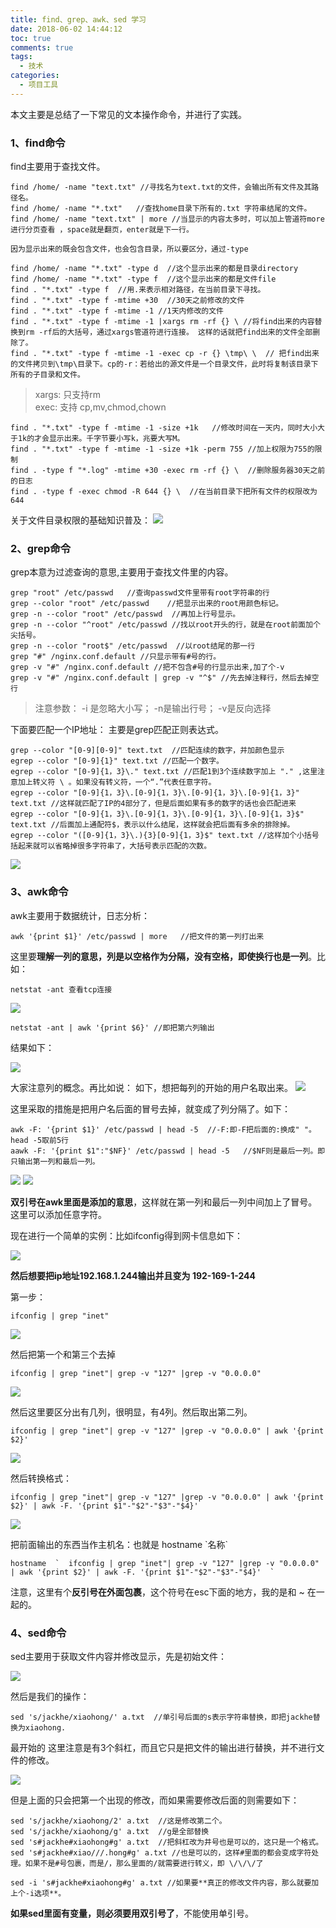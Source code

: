 ```yaml
---
title: find、grep、awk、sed 学习
date: 2018-06-02 14:44:12
toc: true
comments: true
tags:
  - 技术
categories:
  - 项目工具
---
```


本文主要是总结了一下常见的文本操作命令，并进行了实践。
<!--more-->

### 1、find命令
find主要用于查找文件。

```
find /home/ -name "text.txt" //寻找名为text.txt的文件，会输出所有文件及其路径名。
find /home/ -name "*.txt"   //查找home目录下所有的.txt 字符串结尾的文件。
find /home/ -name "text.txt" | more //当显示的内容太多时，可以加上管道符more 进行分页查看 ，space就是翻页，enter就是下一行。

因为显示出来的既会包含文件，也会包含目录，所以要区分，通过-type

find /home/ -name "*.txt" -type d  //这个显示出来的都是目录directory
find /home/ -name "*.txt" -type f  //这个显示出来的都是文件file
find . "*.txt" -type f  //用.来表示相对路径，在当前目录下寻找。
find . "*.txt" -type f -mtime +30  //30天之前修改的文件
find . "*.txt" -type f -mtime -1 //1天内修改的文件
find . "*.txt" -type f -mtime -1 |xargs rm -rf {} \ //将find出来的内容替换到rm -rf后的大括号，通过xargs管道符进行连接。 这样的话就把find出来的文件全部删除了。
find . "*.txt" -type f -mtime -1 -exec cp -r {} \tmp\ \  // 把find出来的文件拷贝到\tmp\目录下。cp的-r：若给出的源文件是一个目录文件，此时将复制该目录下所有的子目录和文件。

```
> xargs:  只支持rm       
> exec:  支持 cp,mv,chmod,chown

```
find . "*.txt" -type f -mtime -1 -size +1k   //修改时间在一天内，同时大小大于1k的才会显示出来。千字节要小写k，兆要大写M。
find . "*.txt" -type f -mtime -1 -size +1k -perm 755 //加上权限为755的限制
find . -type f "*.log" -mtime +30 -exec rm -rf {} \  //删除服务器30天之前的日志
find . -type f -exec chmod -R 644 {} \  //在当前目录下把所有文件的权限改为644
```
关于文件目录权限的基础知识普及：
![](https://pic4.zhimg.com/v2-8c1176b648cab2dc138e19aea200cc0b_b.jpg)

### 2、grep命令
grep本意为过滤查询的意思,主要用于查找文件里的内容。

```
grep "root" /etc/passwd   //查询passwd文件里带有root字符串的行
grep --color "root" /etc/passwd    //把显示出来的root用颜色标记。
grep -n --color "root" /etc/passwd  //再加上行号显示。
grep -n --color "^root" /etc/passwd //找以root开头的行，就是在root前面加个尖括号。
grep -n --color "root$" /etc/passwd  //以root结尾的那一行
grep "#" /nginx.conf.default //只显示带有#号的行。
grep -v "#" /nginx.conf.default //把不包含#号的行显示出来,加了个-v
grep -v "#" /nginx.conf.default | grep -v "^$" //先去掉注释行，然后去掉空行
```
>注意参数： -i 是忽略大小写； -n是输出行号； -v是反向选择

下面要匹配一个IP地址： 主要是grep匹配正则表达式。
```
grep --color "[0-9][0-9]" text.txt  //匹配连续的数字，并加颜色显示
egrep --color "[0-9]{1}" text.txt //匹配一个数字。
egrep --color "[0-9]{1，3}\." text.txt //匹配1到3个连续数字加上 "." ,这里注意加上转义符 \ 。如果没有转义符，一个“.”代表任意字符。
egrep --color "[0-9]{1，3}\.[0-9]{1，3}\.[0-9]{1，3}\.[0-9]{1，3}" text.txt //这样就匹配了IP的4部分了，但是后面如果有多的数字的话也会匹配进来
egrep --color "[0-9]{1，3}\.[0-9]{1，3}\.[0-9]{1，3}\.[0-9]{1，3}$" text.txt //后面加上通配符$，表示以什么结尾，这样就会把后面有多余的排除掉。
egrep --color "([0-9]{1，3}\.){3}[0-9]{1，3}$" text.txt //这样加个小括号括起来就可以省略掉很多字符串了，大括号表示匹配的次数。
```
![](https://pic3.zhimg.com/v2-af23da0b2d45588fcdeaf3a5c101e096_b.jpg)


### 3、awk命令
awk主要用于数据统计，日志分析：
```
awk '{print $1}' /etc/passwd | more   //把文件的第一列打出来   
```
这里要**理解一列的意思，列是以空格作为分隔，没有空格，即使换行也是一列**。比如： 
```
netstat -ant 查看tcp连接
```
![](https://pic4.zhimg.com/v2-714df6e7c83da86974972091da38875f_b.jpg)

```
netstat -ant | awk '{print $6}' //即把第六列输出
```
结果如下：

![](https://pic1.zhimg.com/v2-43d2e5c2b2489352ddfcc2a030acfd2c_b.jpg)

大家注意列的概念。再比如说： 如下，想把每列的开始的用户名取出来。
![](https://pic3.zhimg.com/v2-bb85b4426ad5a73550ba866c8c7bcdaa_b.png)

这里采取的措施是把用户名后面的冒号去掉，就变成了列分隔了。如下：
```
awk -F: '{print $1}' /etc/passwd | head -5  //-F:即-F把后面的:换成" "。head -5取前5行
aawk -F: '{print $1":"$NF}' /etc/passwd | head -5   //$NF则是最后一列。即只输出第一列和最后一列。
```
![](https://pic4.zhimg.com/v2-25fda2d24e29813460d23c07d18d2ce3_b.jpg)
![](https://pic3.zhimg.com/v2-cc3a71211037db4f15814045f9a5dede_b.png)

**双引号在awk里面是添加的意思**，这样就在第一列和最后一列中间加上了冒号。这里可以添加任意字符。

现在进行一个简单的实例：比如ifconfig得到网卡信息如下：

![](https://pic2.zhimg.com/v2-26fa17f1404ccb8c4229c581781dde7d_b.jpg)

**然后想要把ip地址192.168.1.244输出并且变为 192-169-1-244**

第一步：

```
ifconfig | grep "inet"
```
![](https://pic2.zhimg.com/v2-e5569174feb22b11b35c4fa89fca2fe5_b.png)

然后把第一个和第三个去掉 
```
ifconfig | grep "inet"| grep -v "127" |grep -v "0.0.0.0"
```
![](https://pic3.zhimg.com/v2-5c140f1052fa2322ffc76ff525d6b0a6_b.png)

然后这里要区分出有几列，很明显，有4列。然后取出第二列。
```
ifconfig | grep "inet"| grep -v "127" |grep -v "0.0.0.0" | awk '{print $2}'
```
![](https://pic1.zhimg.com/v2-6e67847e1412b653c4dc3f8270a0bda0_b.png)

然后转换格式：

```
ifconfig | grep "inet"| grep -v "127" |grep -v "0.0.0.0" | awk '{print $2}' | awk -F. '{print $1"-"$2"-"$3"-"$4}'
```
![](https://pic4.zhimg.com/v2-3d8f932a65e3be34b16b26e3f4f21243_b.png)

把前面输出的东西当作主机名：也就是   hostname  \`名称\`

```
hostname  `  ifconfig | grep "inet"| grep -v "127" |grep -v "0.0.0.0" | awk '{print $2}' | awk -F. '{print $1"-"$2"-"$3"-"$4}'  `
```
注意，这里有个**反引号在外面包裹**，这个符号在esc下面的地方，我的是和 ~ 在一起的。



### 4、sed命令
sed主要用于获取文件内容并修改显示，先是初始文件：

![](https://pic2.zhimg.com/v2-70aec7aaa45221cca4974bdc0e05fa9d_b.jpg)

然后是我们的操作： 

```
sed 's/jackhe/xiaohong/' a.txt  //单引号后面的s表示字符串替换，即把jackhe替换为xiaohong.
```
最开始的  这里注意是有3个斜杠，而且它只是把文件的输出进行替换，并不进行文件的修改。

![](https://pic4.zhimg.com/v2-0058420a1b0ce8dbd237a791f68916e3_b.jpg)

但是上面的只会把第一个出现的修改，而如果需要修改后面的则需要如下： 
```
sed 's/jackhe/xiaohong/2' a.txt  //这是修改第二个。
sed 's/jackhe/xiaohong/g' a.txt  //g是全部替换
sed 's#jackhe#xiaohong#g' a.txt  //把斜杠改为井号也是可以的，这只是一个格式。
sed 's#jackhe#xiao///.hong#g' a.txt //也是可以的，这样#里面的都会变成字符处理。如果不是#号包裹，而是/，那么里面的/就需要进行转义，即 \/\/\/了

sed -i 's#jackhe#xiaohong#g' a.txt //如果要**真正的修改文件内容，那么就要加上个-i选项**。
```
**如果sed里面有变量，则必须要用双引号了**，不能使用单引号。